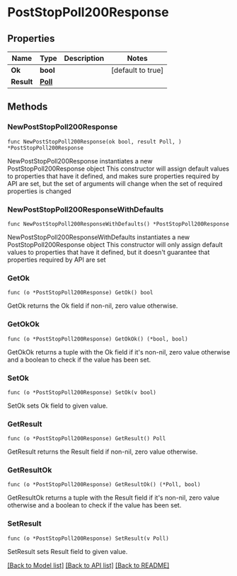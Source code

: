 # PostStopPoll200Response

## Properties

Name | Type | Description | Notes
------------ | ------------- | ------------- | -------------
**Ok** | **bool** |  | [default to true]
**Result** | [**Poll**](Poll.md) |  | 

## Methods

### NewPostStopPoll200Response

`func NewPostStopPoll200Response(ok bool, result Poll, ) *PostStopPoll200Response`

NewPostStopPoll200Response instantiates a new PostStopPoll200Response object
This constructor will assign default values to properties that have it defined,
and makes sure properties required by API are set, but the set of arguments
will change when the set of required properties is changed

### NewPostStopPoll200ResponseWithDefaults

`func NewPostStopPoll200ResponseWithDefaults() *PostStopPoll200Response`

NewPostStopPoll200ResponseWithDefaults instantiates a new PostStopPoll200Response object
This constructor will only assign default values to properties that have it defined,
but it doesn't guarantee that properties required by API are set

### GetOk

`func (o *PostStopPoll200Response) GetOk() bool`

GetOk returns the Ok field if non-nil, zero value otherwise.

### GetOkOk

`func (o *PostStopPoll200Response) GetOkOk() (*bool, bool)`

GetOkOk returns a tuple with the Ok field if it's non-nil, zero value otherwise
and a boolean to check if the value has been set.

### SetOk

`func (o *PostStopPoll200Response) SetOk(v bool)`

SetOk sets Ok field to given value.


### GetResult

`func (o *PostStopPoll200Response) GetResult() Poll`

GetResult returns the Result field if non-nil, zero value otherwise.

### GetResultOk

`func (o *PostStopPoll200Response) GetResultOk() (*Poll, bool)`

GetResultOk returns a tuple with the Result field if it's non-nil, zero value otherwise
and a boolean to check if the value has been set.

### SetResult

`func (o *PostStopPoll200Response) SetResult(v Poll)`

SetResult sets Result field to given value.



[[Back to Model list]](../README.md#documentation-for-models) [[Back to API list]](../README.md#documentation-for-api-endpoints) [[Back to README]](../README.md)


